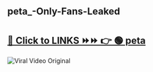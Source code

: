 
 ## peta_-Only-Fans-Leaked

# <h2><a href="https://clipsfans.com/peta_&ref=git">🔗 Click to LINKS ⏩⏩ 👉 🟢 peta  </a></h2>

<a href="https://clipsfans.com/peta_&ref=git" rel="nofollow" data-target="animated-image.originalLink"><img src="https://i.ibb.co.com/xMMVF88/686577567.gif" alt="Viral Video Original" style="max-width: 100%; display: inline-block;" data-target="animated-image.originalImage"></a>
